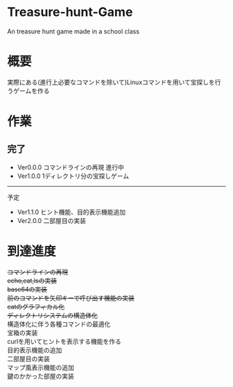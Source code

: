 # Treasure-hunt-Game
An treasure hunt game made in a school class

# 概要
実際にある(進行上必要なコマンドを除いて)Linuxコマンドを用いて宝探しを行うゲームを作る

# 作業
完了
---
- Ver0.0.0 コマンドラインの再現
進行中
- Ver1.0.0 1ディレクトリ分の宝探しゲーム
---
予定
- Ver1.1.0 ヒント機能、目的表示機能追加
- Ver2.0.0 二部屋目の実装

# 到達進度
~~コマンドラインの再現~~<br>
~~echo,cat,lsの実装~~<br>
~~base64の実装~~<br>
~~前のコマンドを矢印キーで呼び出す機能の実装~~<br>
~~catのグラフィカル化~~<br>
~~ディレクトリシステムの構造体化~~<br>
構造体化に伴う各種コマンドの最適化<br>
宝箱の実装<br>
curlを用いてヒントを表示する機能を作る<br>
目的表示機能の追加<br>
二部屋目の実装<br>
マップ風表示機能の追加<br>
鍵のかかった部屋の実装<br>
